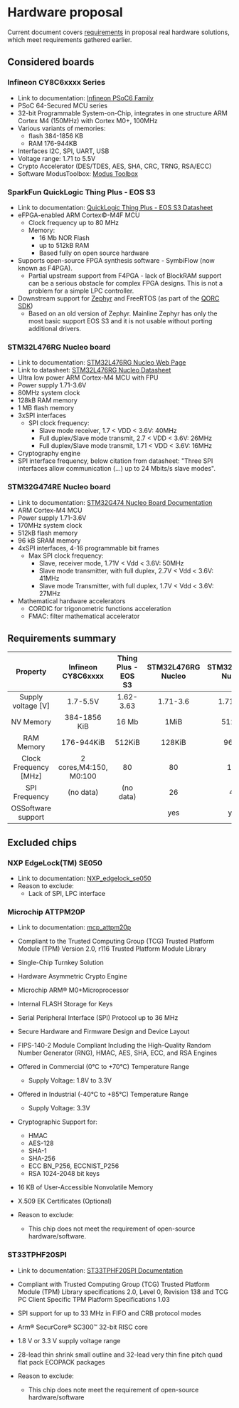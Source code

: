 # Hardware proposal

Current document covers [requirements](requirements.md) in proposal real hardware
solutions, which meet requirements gathered earlier.

## Considered boards

### Infineon CY8C6xxxx Series

* Link to documentation: [Infineon PSoC6 Family](https://www.infineon.com/cms/en/product/microcontroller/32-bit-psoc-arm-cortex-microcontroller/psoc-6-32-bit-arm-cortex-m4-mcu/)
* PSoC 64-Secured MCU series
* 32-bit Programmable System-on-Chip, integrates in one structure
ARM Cortex M4 (150MHz) with Cortex M0+, 100MHz
* Various variants of memories:
  * flash 384-1856 KB
  * RAM 176-944KB
* Interfaces I2C, SPI, UART, USB
* Voltage range: 1.71 to 5.5V
* Crypto Accelerator (DES/TDES, AES, SHA, CRC, TRNG, RSA/ECC)
* Software ModusToolbox: [Modus Toolbox](https://www.infineon.com/cms/en/design-support/tools/sdk/modustoolbox-software/)

### SparkFun QuickLogic Thing Plus - EOS S3

* Link to documentation: [QuickLogic Thing Plus - EOS S3 Datasheet](https://www.sparkfun.com/products/17273)
* eFPGA-enabled ARM Cortex©-M4F MCU
  * Clock frequency up to 80 MHz
  * Memory:
    * 16 Mb NOR Flash
    * up to 512kB RAM
    * Based fully on open source hardware
* Supports open-source FPGA synthesis software - SymbiFlow (now known as F4PGA).
  * Partial upstream support from F4PGA - lack of BlockRAM support can be a
    serious obstacle for complex FPGA designs. This is not a problem for a
    simple LPC controller.
* Downstream support for [Zephyr](https://github.com/QuickLogic-Corp/zephyr/tree/eos-s3-support)
  and FreeRTOS (as part of the [QORC SDK](https://github.com/QuickLogic-Corp/qorc-sdk))
  * Based on an old version of Zephyr. Mainline Zephyr has only the most basic
    support EOS S3 and it is not usable without porting additional drivers.

### STM32L476RG Nucleo board

* Link to documentation: [STM32L476RG Nucleo Web Page](https://www.st.com/en/evaluation-tools/nucleo-l476rg.html)
* Link to datasheet: [STM32L476RG Nucleo Datasheet](https://www.st.com/resource/en/datasheet/stm32l476rg.pdf)
* Ultra low power ARM Cortex-M4 MCU with FPU
* Power supply 1.71-3.6V
* 80MHz system clock
* 128kB RAM memory
* 1 MB flash memory
* 3xSPI interfaces
  * SPI clock frequency:
    * Slave mode receiver, 1.7 < VDD < 3.6V: 40MHz
    * Full duplex/Slave mode transmit, 2.7 < VDD < 3.6V: 26MHz
    * Full duplex/Slave mode transmit, 1.71 < VDD < 3.6V: 16MHz
* Cryptography engine
* SPI interface frequency, below citation from datasheet:
"Three SPI interfaces allow communication (...) up to 24 Mbits/s
slave modes".

### STM32G474RE Nucleo board

* Link to documentation: [STM32G474 Nucleo Board Documentation](https://www.st.com/en/evaluation-tools/nucleo-g474re.html)
* ARM Cortex-M4 MCU
* Power supply 1.71-3.6V
* 170MHz system clock
* 512kB flash memory
* 96 kB SRAM memory
* 4xSPI interfaces, 4-16 programmable bit frames
  * Max SPI clock frequency:
    * Slave, receiver mode,  1.71V < Vdd < 3.6V: 50MHz
    * Slave mode transmitter, with full duplex, 2.7V < Vdd < 3.6V: 41MHz
    * Slave mode Transmitter, with full duplex, 1.7V < Vdd < 3.6V: 27MHz
* Mathematical hardware accelerators
  * CORDIC for trigonometric functions acceleration
  * FMAC: filter mathematical accelerator

## Requirements summary

|Property		|Infineon CY8C6xxxx	|Thing Plus - EOS S3	|STM32L476RG Nucleo	|STM32G474RE Nucleo	|
|:---------------------:|:---------------------:|:---------------------:|:---------------------:|:---------------------:|
|Supply voltage	[V]	|1.7-5.5V		|1.62-3.63		|1.71-3.6		|1.71-3.6		|
|NV Memory 		|384-1856 KiB		|16 Mb			|1MiB			|512KiB			|
|RAM Memory 		|176-944KiB		|512KiB			|128KiB			|96KiB			|
|Clock Frequency [MHz]	|2 cores,M4:150, M0:100	|80			|80			|170			|
|SPI Frequency 		|(no data)		|(no data)		|26			|41			|
|OSSoftware support	|			|			|yes			|yes			|

## Excluded chips

### NXP EdgeLock(TM) SE050

* Link to documentation: [NXP_edgelock_se050](https://www.nxp.com/docs/en/white-paper/NXP_SE050_USE_CASE07_WP.pdf)
* Reason to exclude:
  * Lack of SPI, LPC interface

### Microchip ATTPM20P

* Link to documentation: [mcp_attpm20p](https://ww1.microchip.com/downloads/en/DeviceDoc/ATTPM20P-Trusted-Platform-Module-TPM-2.0-SPI-Interface-Summary-Data-Sheet-DS40002082A.pdf)
* Compliant to the Trusted Computing Group (TCG) Trusted Platform Module (TPM)
Version 2.0, r116 Trusted Platform Module Library
* Single-Chip Turnkey Solution
* Hardware Asymmetric Crypto Engine
* Microchip ARM® M0+Microprocessor
* Internal FLASH Storage for Keys
* Serial Peripheral Interface (SPI) Protocol up to 36 MHz
* Secure Hardware and Firmware Design and Device Layout
* FIPS-140-2 Module Compliant Including the High-Quality Random Number
Generator (RNG), HMAC, AES, SHA, ECC, and RSA Engines

* Offered in Commercial (0°C to +70°C) Temperature Range
  * Supply Voltage: 1.8V to 3.3V
* Offered in Industrial (-40°C to +85°C) Temperature Range
  * Supply Voltage: 3.3V
* Cryptographic Support for:
  * HMAC
  * AES-128
  * SHA-1
  * SHA-256
  * ECC BN_P256, ECCNIST_P256
  * RSA 1024-2048 bit keys
* 16 KB of User-Accessible Nonvolatile Memory
* X.509 EK Certificates (Optional)

* Reason to exclude:
  * This chip does not meet the requirement of open-source hardware/software.

### ST33TPHF20SPI

* Link to documentation: [ST33TPHF20SPI Documentation](https://www.st.com/en/secure-mcus/st33tphf20spi.html)
* Compliant with Trusted Computing Group (TCG) Trusted Platform Module (TPM)
Library specifications 2.0, Level 0, Revision 138 and TCG PC Client Specific
TPM Platform Specifications 1.03
* SPI support for up to 33 MHz in FIFO and CRB protocol modes
* Arm® SecurCore® SC300™ 32-bit RISC core
* 1.8 V or 3.3 V supply voltage range
* 28-lead thin shrink small outline and 32-lead very thin fine pitch quad flat
pack ECOPACK packages

* Reason to exclude:
  * This chip does note meet the requirement of open-source hardware/software
